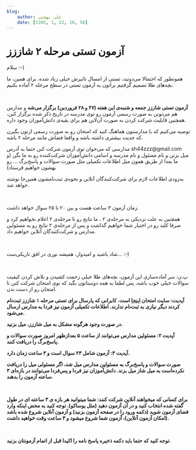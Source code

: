 ```yaml
---
blog:
    author: علی بهجتی
    date: [1395, 1, 22, 16, 56]
---
```

# آزمون تستی مرحله ۲ شاززز

<div class="cnt">
<p>سلام :-)</p>
<p>همونطور که احتمالا می‌دونید، تستی از امسال تاثیرش خیلی زیاد شده. برای همین، ما بچه‌های طلا تصمیم گرفتیم براتون یه آزمون تستی در سطح مرحله ۲ آماده بکنیم.</p>
<p><br/></p>
<p><b>آزمون تستی شاززز جمعه و شنبه‌ی این هفته (۲۷ و ۲۸ فروردین) برگزار می‌شه</b> و مدارس هم می‌تونن به صورت رسمی آزمون رو توی مدرسه در تاریخ ذکر شده برگزار کنن، همچنین قابلیت شرکت کردن به صورت آن‌لاین هم برای بقیه‌ی دانش‌آموزان وجود داره.</p>
<p>توصیه می‌کنیم که با مدارستون هماهنگ کنید که امتحان رو به صورت رسمی ازتون بگیرن که جدیت بیشتری داشته باشه و واقعا فضاش مانند مرحله ۲ باشه.</p>
<p>مدارسی که می‌خوان توی آزمون شرکت کنن حتما به آدرس sh44zzz@gmail.com میل بزنن و نام مسئول و نام مدرسه و اسامی دانش‌آموزان شرکت‌کننده رو به ما بگن (و ما بعدا از طریق همون میل اطلاعات تکمیلی مثل صورت سوالات و پاسخ‌برگ ... رو بهشون خواهیم فرستاد) </p>
<p>به‌زودی اطلاعات لازم برای شرکت‌کنندگان آنلاین و نحوه‌ی ثبت‌نامشون همین‌جا نوشته خواهد شد.</p>
<p><br/></p>
<p>زمان آزمون ۳ ساعت هست و بین ۲۰ تا ۲۵ سوال خواهد داشت.</p>
<p>همچنین به علت نزدیکی به مرحله‌ی ۲ ، ما نتایج رو تا مرحله‌ی ۲ اعلام نخواهیم کرد و صرفا کلید رو در اختیار شما خواهیم گذاشت و پس از مرحله‌ی ۲ نتایج رو به مسئولین مدارس و شرکت‌کنندگان آنلاین خواهیم داد.</p>
<p><br/></p>
<p>شاد باشید و امیدوار، همیشه نوری در افق تاریکی‌ست... :-)</p>
<p><br/></p>
<p>پ.ن: سر آماده‌سازی این آزمون، بچه‌های طلا خیلی زحمت کشیدن و تلاش کردن کیفیت سوالات خیلی خوب باشه، پس لطفا به همه دوستاتون بگید که توی امتحان شرکت کنن تا امتحان رو از دست ندن.</p>
<p><b>آپدیت:‌ سایت امتحان <a href="http://mcexam-sh44zzz.rhcloud.com">اینجا</a> است. کابرانی که پارسال برای تستی مرحله ۱ شاززز ثبت‌نام کردند دیگر نیازی به ثبت‌نام ندارند. اطلاعات تکمیلی آزمون نیز فردا به مدارس ارسال می‌شود.</b></p>
<p><b>در صورت وجود هرگونه مشکل به میل شاززز، میل بزنید.</b><br/></p>
<p><b>آپدیت ۲: مسئولین مدارس می‌توانند از ساعت ۵ بعدازظهر امروز صورت سوالات و پاسخ‌برگ را دریافت کنند.</b></p>
<p><b>آپدیت ۳: آزمون شامل ۲۳ سوال است و ۳ ساعت زمان دارد.</b></p>
<p><b>صورت سوالات و پاسخ‌برگ به مسئولین مدارس میل شد، اگر مسئولی میل را دریافت نکرده‌است به میل شاز میل بزند. دانش‌آموزان نیز فردا و پس‌فردا می‌توانند در بازه‌ای ۳ ساعته آزمون را بدهند.</b></p>
<p><b><br/></b></p>
<p><b>برای کسانی که میخواهند‌ آنلاین شرکت کنند:‌ شما میتوانید هر بازه ی ۳ ساعته ای در طول گفته شده انتخاب کنید و در آن آزمون دهید (مثل یوساکو). توجه کنید به محض اینکه وارد فضای آزمون شوید (دکمه ورود را در صفحه آزمون بزنید) و آزمون آنلاین شروع شده باشد (امکان آزمون آنلاین)، آزمون شما شروع میشود و ۳ ساعت وقت خواهید داشت.</b></p>
<p><b><br/></b></p>
<p><b>توجه کنید که حتما باید دکمه ذخیره پاسخ نامه را اکیدا قبل از اتمام آزمونتان بزنید.</b></p>
</div>
